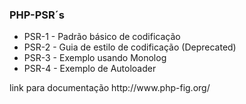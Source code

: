 <h3>PHP-PSR´s</h3>
<ul>
  <li>PSR-1 - Padrão básico de codificação</li>
  <li>PSR-2 - Guia de estilo de codificação (Deprecated)</li>
  <li>PSR-3 - Exemplo usando Monolog</li>
  <li>PSR-4 - Exemplo de Autoloader</li>
</ul>
link para documentação http://www.php-fig.org/
